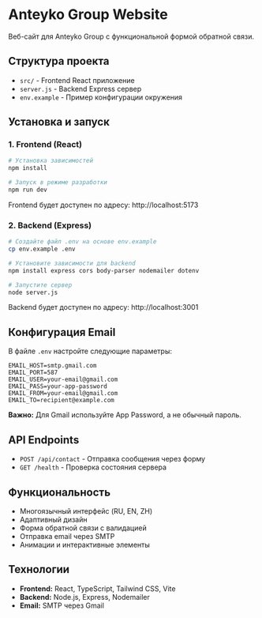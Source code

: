 # Anteyko Group Website

Веб-сайт для Anteyko Group с функциональной формой обратной связи.

## Структура проекта

- `src/` - Frontend React приложение
- `server.js` - Backend Express сервер
- `env.example` - Пример конфигурации окружения

## Установка и запуск

### 1. Frontend (React)

```bash
# Установка зависимостей
npm install

# Запуск в режиме разработки
npm run dev
```

Frontend будет доступен по адресу: http://localhost:5173

### 2. Backend (Express)

```bash
# Создайте файл .env на основе env.example
cp env.example .env

# Установите зависимости для backend
npm install express cors body-parser nodemailer dotenv

# Запустите сервер
node server.js
```

Backend будет доступен по адресу: http://localhost:3001

## Конфигурация Email

В файле `.env` настройте следующие параметры:

```env
EMAIL_HOST=smtp.gmail.com
EMAIL_PORT=587
EMAIL_USER=your-email@gmail.com
EMAIL_PASS=your-app-password
EMAIL_FROM=your-email@gmail.com
EMAIL_TO=recipient@example.com
```

**Важно:** Для Gmail используйте App Password, а не обычный пароль.

## API Endpoints

- `POST /api/contact` - Отправка сообщения через форму
- `GET /health` - Проверка состояния сервера

## Функциональность

- Многоязычный интерфейс (RU, EN, ZH)
- Адаптивный дизайн
- Форма обратной связи с валидацией
- Отправка email через SMTP
- Анимации и интерактивные элементы

## Технологии

- **Frontend:** React, TypeScript, Tailwind CSS, Vite
- **Backend:** Node.js, Express, Nodemailer
- **Email:** SMTP через Gmail
